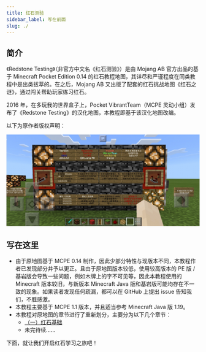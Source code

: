 ```yaml
---
title: 红石测验
sidebar_label: 写在前面
slug: ./
---
```


## 简介

《Redstone Testing》（非官方中文名《红石测验》）是由 Mojang AB 官方出品的基于 Minecraft Pocket Edition 0.14 的红石教程地图，其详尽和严谨程度在同类教程中是出类拔萃的。在之后，Mojang AB 又出版了配套的红石挑战地图《红石之谜》，通过闯关帮助玩家练习红石。

2016 年，在多玩我的世界盒子上，Pocket VibrantTeam（MCPE 灵动小组）发布了《Redstone Testing》的汉化地图，本教程即基于该汉化地图改编。

以下为原作者版权声明：

![origin_copyright](../../../assets/minecraft/redstone/redstone_testing/README/origin_copyright.jpg)

## 写在这里

+ 由于原地图基于 MCPE 0.14 制作，因此少部分特性与现版本不同，本教程作者已发现部分并予以更正。且由于原地图版本较低，使用较高版本的 PE 版 / 基岩版会导致一些问题，例如木牌上的字不可见等，因此本教程使用的 Minecraft 版本较旧，与新版本 Minecraft Java 版和基岩版可能均存在不一致的现象。如果读者发现任何疏漏，都可以在 GitHub 上提出 issue 告知我们，不胜感激。
+ 本教程主要基于 MCPE 1.1 版本，并且适当参考 Minecraft Java 版 1.19。
+ 本教程对原地图的章节进行了重新划分，主要分为以下几个章节：
  + [（一）红石基础](redstone_basic1.md)
  + 未完待续……

下面，就让我们开启红石学习之旅吧！

